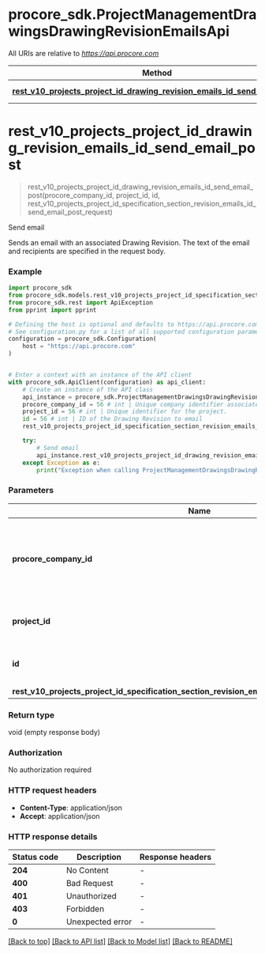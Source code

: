 # procore_sdk.ProjectManagementDrawingsDrawingRevisionEmailsApi

All URIs are relative to *https://api.procore.com*

Method | HTTP request | Description
------------- | ------------- | -------------
[**rest_v10_projects_project_id_drawing_revision_emails_id_send_email_post**](ProjectManagementDrawingsDrawingRevisionEmailsApi.md#rest_v10_projects_project_id_drawing_revision_emails_id_send_email_post) | **POST** /rest/v1.0/projects/{project_id}/drawing_revision_emails/{id}/send_email | Send email


# **rest_v10_projects_project_id_drawing_revision_emails_id_send_email_post**
> rest_v10_projects_project_id_drawing_revision_emails_id_send_email_post(procore_company_id, project_id, id, rest_v10_projects_project_id_specification_section_revision_emails_id_send_email_post_request)

Send email

Sends an email with an associated Drawing Revision. The text of the email and recipients are specified in the request body.

### Example


```python
import procore_sdk
from procore_sdk.models.rest_v10_projects_project_id_specification_section_revision_emails_id_send_email_post_request import RestV10ProjectsProjectIdSpecificationSectionRevisionEmailsIdSendEmailPostRequest
from procore_sdk.rest import ApiException
from pprint import pprint

# Defining the host is optional and defaults to https://api.procore.com
# See configuration.py for a list of all supported configuration parameters.
configuration = procore_sdk.Configuration(
    host = "https://api.procore.com"
)


# Enter a context with an instance of the API client
with procore_sdk.ApiClient(configuration) as api_client:
    # Create an instance of the API class
    api_instance = procore_sdk.ProjectManagementDrawingsDrawingRevisionEmailsApi(api_client)
    procore_company_id = 56 # int | Unique company identifier associated with the Procore User Account.
    project_id = 56 # int | Unique identifier for the project.
    id = 56 # int | ID of the Drawing Revision to email
    rest_v10_projects_project_id_specification_section_revision_emails_id_send_email_post_request = procore_sdk.RestV10ProjectsProjectIdSpecificationSectionRevisionEmailsIdSendEmailPostRequest() # RestV10ProjectsProjectIdSpecificationSectionRevisionEmailsIdSendEmailPostRequest | 

    try:
        # Send email
        api_instance.rest_v10_projects_project_id_drawing_revision_emails_id_send_email_post(procore_company_id, project_id, id, rest_v10_projects_project_id_specification_section_revision_emails_id_send_email_post_request)
    except Exception as e:
        print("Exception when calling ProjectManagementDrawingsDrawingRevisionEmailsApi->rest_v10_projects_project_id_drawing_revision_emails_id_send_email_post: %s\n" % e)
```



### Parameters


Name | Type | Description  | Notes
------------- | ------------- | ------------- | -------------
 **procore_company_id** | **int**| Unique company identifier associated with the Procore User Account. | 
 **project_id** | **int**| Unique identifier for the project. | 
 **id** | **int**| ID of the Drawing Revision to email | 
 **rest_v10_projects_project_id_specification_section_revision_emails_id_send_email_post_request** | [**RestV10ProjectsProjectIdSpecificationSectionRevisionEmailsIdSendEmailPostRequest**](RestV10ProjectsProjectIdSpecificationSectionRevisionEmailsIdSendEmailPostRequest.md)|  | 

### Return type

void (empty response body)

### Authorization

No authorization required

### HTTP request headers

 - **Content-Type**: application/json
 - **Accept**: application/json

### HTTP response details

| Status code | Description | Response headers |
|-------------|-------------|------------------|
**204** | No Content |  -  |
**400** | Bad Request |  -  |
**401** | Unauthorized |  -  |
**403** | Forbidden |  -  |
**0** | Unexpected error |  -  |

[[Back to top]](#) [[Back to API list]](../README.md#documentation-for-api-endpoints) [[Back to Model list]](../README.md#documentation-for-models) [[Back to README]](../README.md)

